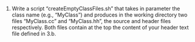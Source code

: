 1. Write a script “createEmptyClassFiles.sh” that takes in parameter the class name (e.g.,
“MyClass”) and produces in the working directory two files “MyClass.cc” and “MyClass.hh”, the
source and header files respectively. Both files contain at the top the content of your header text
file defined in 3.b.
